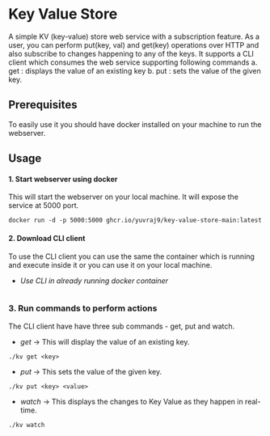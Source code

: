 # Key Value Store
A simple KV (key-value) store web service with a subscription feature. As a user, you can perform put(key, val) and get(key) operations over HTTP and also subscribe to changes happening to any of the keys. It supports a CLI client which consumes the web service supporting following commands a. get <key>: displays the value of an existing key b. put <key> <value>: sets the value of the given key.

## Prerequisites
To easily use it you should have docker installed on your machine to run the webserver. 

## Usage
#### 1. Start webserver using docker
This will start the webserver on your local machine. It will expose the service at 5000 port. 
```
docker run -d -p 5000:5000 ghcr.io/yuvraj9/key-value-store-main:latest
```

#### 2. Download CLI client
To use the CLI client you can use the same the container which is running and execute inside it or you can use it on your local machine.
- *Use CLI in already running docker container*

```

```

### 3. Run commands to perform actions
The CLI client have have three sub commands - get, put and watch.

- *get* -> This will display the value of an existing key.
```
./kv get <key>
```

- *put* -> This sets the value of the given key.
```
./kv put <key> <value>
```

- *watch* -> This displays the changes to Key Value as they happen in real-time.
```
./kv watch
```
